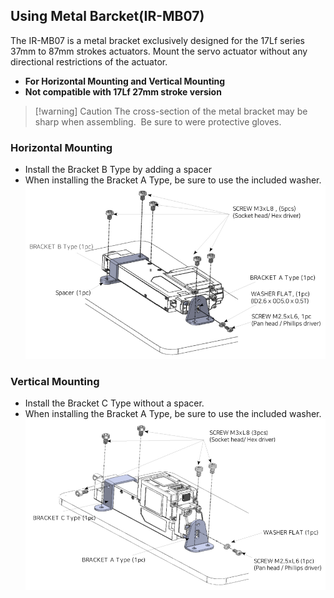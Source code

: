 ## Using Metal Barcket(IR-MB07)

The IR-MB07 is a metal bracket exclusively designed for the 17Lf series 37mm to 87mm strokes actuators. Mount the servo actuator without any directional restrictions of the actuator.
- **For Horizontal Mounting and Vertical Mounting**
- **Not compatible with 17Lf 27mm stroke version**

>[!warning] Caution
>The cross-section of the metal bracket may be sharp when assembling.  Be sure to were protective gloves.
### Horizontal Mounting
 - Install the Bracket B Type by adding a spacer
 - When installing the Bracket A Type, be sure to use the included washer.
![mb07assamble 1](./img/mb07-asb-01.png)
### Vertical Mounting
- Install the Bracket C Type without a spacer.
- When installing the Bracket A Type, be sure to use the included washer.
![mb07assamble 2](./img/mb07-asb-02.png)
